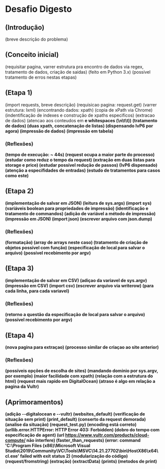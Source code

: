 # Desafio Digesto
## (Introdução)
(breve descrição do problema)
## (Conceito inicial)
(requisitar pagina, varrer estrutura pra encontro de dados via regex, tratamento de dados, criação de saidas)
(feito em Python 3.x)
(possível tratamento de erros nestas etapas)
## (Etapa 1)
(import requests, breve descrição)
(requisicao pagina: request.get)
(varrer estrutura: lxml)
(encontrando dados: xpath)
(copia de xPath via Chrome)
(indentificação de indexes e construção de xpaths especificos)
(extracao de dados)
	(atencao aos conteudos em <strong> e whitespaces (\n\t\t))
	(tratamento de dados)
	(duas xpath, concatenação de listas)
	(dispensando IvP6 por agora)
(impressão de dados)
	(impressão em tabela)
### (Reflexões)
(tempo de execução: ~ 44s)
	(request ocupa a maior parte do processo)
	(estudar como reduz o tempo da request)
(extração em duas listas para storage e price)
	(estudar possível redução de passos)
(IvP6 dispensado)
	(atenção a específidades de entradas)
	(estudo de tratamentos para casos como este)
## (Etapa 2)
(implementação de salvar em JSON)
(leitura de sys.args)
	(import sys)
	(variáveis boolean para propriedades de impressão)
	(identificação e tratamento de commandos)
(adição de variável a método de impressão)
(impressão em JSON)
	(import json)
	(escrever arquivo com json.dump)
### (Reflexões)
(formatação)
	(array de arrays neste caso)
	(tratamento de criação de objetos possível com função)
(especificação de local para salvar o arquivo)
	(possível recebimento por argv)
## (Etapa 3)
(implementação de salvar em CSV)
(adiçao da variavel de sys.argv)
(impressão em CSV)
	(import csv)
	(escrever arquivo via writerow)
	(para cada linha, para cada variavel)
### (Reflexões)
(retorno a questão da especificação de local para salvar o arquivo)
	(possível recebimento por argv)
## (Etapa 4)
(nova pagina para extraçao)
	(processo similar de criaçao ao site anterior)
### (Reflexões)
(possíveis opções de escolha de sites)
	(mandando dominio por sys.argv, por exemplo)
(maior facilidade com xpath)
	(relação com a estrutura do html)
(request mais rapido em DigitalOcean)
	(atraso é algo em relação a pagina da Vultr)
## (Aprimoramentos)
(adição --digitalocean e --vultr)
	(websites_default)
(verificação de situação sem print)
	(print_default)
(conserto da request demorada)
	(analise da situação)
	(request_test.py)
	(encoding está correto)
	(urllib.error.HTTPError: HTTP Error 403: Forbidden)
	(dobro do tempo com especificação de agent)
	(url https://www.vultr.com/products/cloud-compute/ não interfere)
	(faster_than_requests)
		(error: command 'C:\\Program Files (x86)\\Microsoft Visual Studio\\2019\\Community\\VC\\Tools\\MSVC\\14.21.27702\\bin\\HostX86\\x64\\cl.exe' failed with exit status 2)
(modularização do código)
	(request/fromstring)
	(extração)
		(extractData)
	(prints)
		(metodos de print)